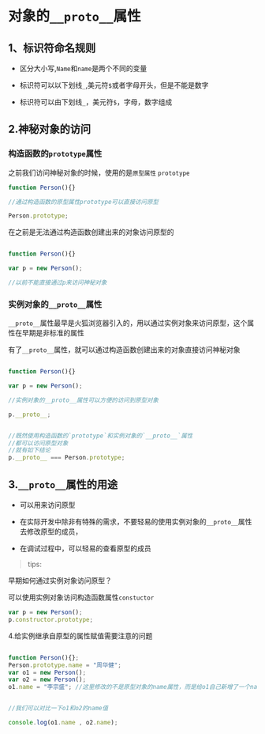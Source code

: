 # 对象的`__proto__`属性

## 1、标识符命名规则

* 区分大小写,`Name`和`name`是两个不同的变量

* 标识符可以以下划线`_`,美元符`$`或者字母开头，但是不能是数字

* 标识符可以由下划线`_`，美元符`$`，字母，数字组成



## 2.神秘对象的访问

### 构造函数的`prototype`属性

之前我们访问神秘对象的时候，使用的是`原型属性` `prototype`

```js
function Person(){}

//通过构造函数的原型属性prototype可以直接访问原型

Person.prototype;

```

在之前是无法通过构造函数创建出来的对象访问原型的

```js

function Person(){}

var p = new Person();

//以前不能直接通过p来访问神秘对象

```



### 实例对象的`__proto__`属性

`__proto__`属性最早是火狐浏览器引入的，用以通过实例对象来访问原型，这个属性在早期是非标准的属性

有了`__proto__`属性，就可以通过构造函数创建出来的对象直接访问神秘对象

```js

function Person(){}

var p = new Person();

//实例对象的__proto__属性可以方便的访问到原型对象

p.__proto__;


//既然使用构造函数的`prototype`和实例对象的`__proto__`属性
//都可以访问原型对象
//就有如下结论
p.__proto__ === Person.prototype;

```



## 3.`__proto__`属性的用途

* 可以用来访问原型

* 在实际开发中除非有特殊的需求，不要轻易的使用实例对象的`__proto__`属性去修改原型的成员，

* 在调试过程中，可以轻易的查看原型的成员

>tips:

早期如何通过实例对象访问原型？



可以使用实例对象访问构造函数属性`constuctor`

```js
var p = new Person();
p.constructor.prototype;

```

4.给实例继承自原型的属性赋值需要注意的问题

```js

function Person(){};
Person.prototype.name = "周华健";
var o1 = new Person();
var o2 = new Person();
o1.name = "李宗盛"; //这里修改的不是原型对象的name属性，而是给o1自己新增了一个name属性，进行了赋值


//我们可以对比一下o1和o2的name值

console.log(o1.name , o2.name);

```




